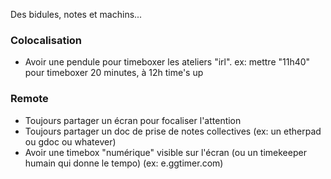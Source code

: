 Des bidules, notes et machins...

### Colocalisation

* Avoir une pendule pour timeboxer les ateliers "irl". ex: mettre "11h40" pour timeboxer 20 minutes, à 12h time's up

### Remote

* Toujours partager un écran pour focaliser l'attention
* Toujours partager un doc de prise de notes collectives (ex: un etherpad ou gdoc ou whatever)
* Avoir une timebox "numérique" visible sur l'écran (ou un timekeeper humain qui donne le tempo) (ex: e.ggtimer.com)